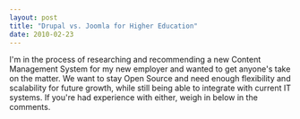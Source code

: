 ```yaml
---
layout: post
title: "Drupal vs. Joomla for Higher Education"
date: 2010-02-23
---
```


<p>I'm in the process of researching and recommending a new Content Management System for my new employer and wanted to get anyone's take on the matter. We want to stay Open Source and need enough flexibility and scalability for future growth, while still being able to integrate with current IT systems. If you're had experience with either, weigh in below in the comments.</p>

